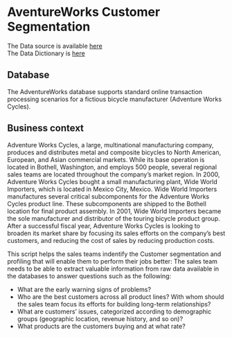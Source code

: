 # AventureWorks Customer Segmentation
The Data source is available [here](https://learn.microsoft.com/en-us/sql/samples/adventureworks-install-configure?view=sql-server-ver16&tabs=ssms)
<br>
The Data Dictionary is [here](https://drive.google.com/drive/u/1/folders/1Vh8I2l186hNx_k0ETJ7SAbCCaL5dnAWt)

## Database
The AdventureWorks database supports standard online transaction processing scenarios for a fictious bicycle manufacturer (Adventure Works Cycles).

## Business context
Adventure Works Cycles, a large, multinational manufacturing company,  produces and distributes metal and composite bicycles to North American, European,  and Asian commercial markets. While its base operation is located in Bothell,   Washington, and employs 500 people, several regional sales teams are located throughout the company’s market region. In 2000, Adventure Works Cycles bought a   small manufacturing plant, Wide World Importers, which is located in Mexico City,  Mexico. Wide World Importers manufactures several critical subcomponents for the  Adventure Works Cycles product line. These subcomponents are shipped to the Bothell  location for final product assembly. In 2001, Wide World Importers became the sole  manufacturer and distributor of the touring bicycle product group. 
After a successful fiscal year, Adventure Works Cycles is looking to broaden its  market share by focusing its sales efforts on the company’s best customers, and reducing the cost  of sales by reducing production costs.

This script helps the sales teams indentify the Customer segmentation and profiling that will enable them to perform their jobs better: The sales team needs to be able to extract valuable information from raw data available in the databases to answer questions such as the following: 
- What are the early warning signs of problems? 
- Who are the best customers across all product lines? With whom should the sales team focus its efforts for building long-term relationships? 
- What are customers’ issues, categorized according to demographic groups (geographic location, revenue history, and so on)?
- What products are the customers buying and at what rate? 


